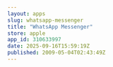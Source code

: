 ```yaml
---
layout: apps
slug: whatsapp-messenger
title: "WhatsApp Messenger"
store: apple
app_id: 310633997
date: 2025-09-16T15:59:19Z
published: 2009-05-04T02:43:49Z
---
```

